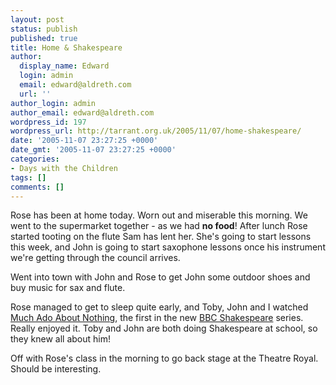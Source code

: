 ```yaml
---
layout: post
status: publish
published: true
title: Home & Shakespeare
author:
  display_name: Edward
  login: admin
  email: edward@aldreth.com
  url: ''
author_login: admin
author_email: edward@aldreth.com
wordpress_id: 197
wordpress_url: http://tarrant.org.uk/2005/11/07/home-shakespeare/
date: '2005-11-07 23:27:25 +0000'
date_gmt: '2005-11-07 23:27:25 +0000'
categories:
- Days with the Children
tags: []
comments: []
---
```

<p>Rose has been at home today.  Worn out and miserable this morning.  We went to the supermarket together - as we had <strong>no food</strong>!  After lunch Rose started tooting on the flute Sam has lent her.   She's going to start lessons this week, and John is going to start saxophone lessons once his instrument we're getting through the council arrives.</p>
<p>Went into town with John and Rose to get John some outdoor shoes and buy music for sax and flute.</p>
<p>Rose managed to get to sleep quite early, and Toby, John and I watched <a href="http://www.bbc.co.uk/drama/shakespeare/muchadoaboutnothing/index.shtml">Much Ado About Nothing</a>, the first in the new <a href="http://www.bbc.co.uk/drama/shakespeare/tvdramas.shtml">BBC Shakespeare</a> series.  Really enjoyed it.  Toby and John are both doing Shakespeare at school, so they knew all about him!</p>
<p>Off with Rose's class in the morning to go back stage at the Theatre Royal.  Should be interesting.</p>
